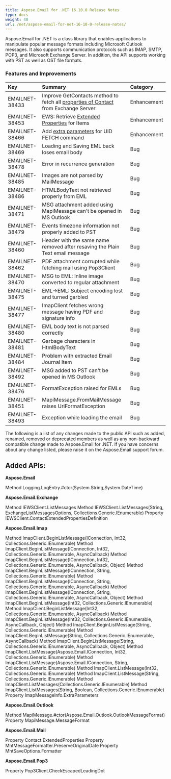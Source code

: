 ```yaml
---
title: Aspose.Email for .NET 16.10.0 Release Notes
type: docs
weight: 40
url: /net/aspose-email-for-net-16-10-0-release-notes/
---
```


Aspose.Email for .NET is a class library that enables applications to manipulate popular message formats including Microsoft Outlook messages. It also supports communication protocols such as IMAP, SMTP, POP3, and Microsoft Exchange Server. In addition, the API supports working with PST as well as OST file formats.
### **Features and Improvements**

|**Key** |**Summary** |**Category** |
| :- | :- | :- |
|EMAILNET-38433 |Improve GetContacts method to fetch all [properties of Contact](http://www.aspose.com/docs/display/emailnet/Working+with+Contacts+on+Exchange+Server#WorkingwithContactsonExchangeServer-WorkingwithExtendedPropertiesofContactsonExchangeServer) from Exchange Server |Enhancement |
|EMAILNET-38453 |EWS: Retrieve [Extended Properties](http://www.aspose.com/docs/display/emailnet/Working+with+Exchange+Mailbox+and+Messages#WorkingwithExchangeMailboxandMessages-ListingMessagesbyExtendedProperties) for Items |Enhancement |
|EMAILNET-38466 |Add [extra parameters](http://www.aspose.com/docs/display/emailnet/Working+with+Messages+from+IMAP+Server#WorkingwithMessagesfromIMAPServer-RetrievingExtraParametersasSummaryInformation) for UID FETCH command |Enhancement |
|EMAILNET-38469 |Loading and Saving EML back loses email body |Bug |
|EMAILNET-38478 |Error in recurrence generation |Bug |
|EMAILNET-38485 |Images are not parsed by MailMessage |Bug |
|EMAILNET-38486 |HTMLBodyText not retrieved properly from EML |Bug |
|EMAILNET-38471 |MSG attachment added using MapiMessage can't be opened in MS Outlook |Bug |
|EMAILNET-38479 |Events timezone information not properly added to PST |Bug |
|EMAILNET-38460 |Header with the same name removed after resaving the Plain Text email message |Bug |
|EMAILNET-38462 |PDF attachment corrupted while fetching mail using Pop3Client |Bug |
|EMAILNET-38470 |MSG to EML: Inline image converted to regular attachment |Bug |
|EMAILNET-38475 |EML->EML: Subject encoding lost and turned garbled |Bug |
|EMAILNET-38477 |ImapClient fetches wrong message having PDF and signature info |Bug |
|EMAILNET-38480 |EML body text is not parsed correctly |Bug |
|EMAILNET-38481 |Garbage characters in HtmlBodyText |Bug |
|EMAILNET-38484 |Problem with extracted Email Journal Item |Bug |
|EMAILNET-38492 |MSG added to PST can't be opened in MS Outlook |Bug |
|EMAILNET-38476 |FormatException raised for EMLs |Bug |
|EMAILNET-38451 |MapiMessage.FromMailMessage raises UriFormatException |Bug |
|EMAILNET-38493 |Exception while loading the email |Bug |

The following is a list of any changes made to the public API such as added, renamed, removed or deprecated members as well as any non-backward compatible change made to Aspose.Email for .NET. If you have concerns about any change listed, please raise it on the Aspose.Email support forum.
## **Added APIs:**
**Aspose.Email**

Method Logging.LogEntry.#ctor(System.String,System.DateTime)

**Aspose.Email.Exchange**

Method IEWSClient.ListMessages
Method IEWSClient.ListMessages(String, ExchangeListMessagesOptions, Collections.Generic.IEnumerable<String>)
Property IEWSClient.ContactExtendedPropertiesDefinition

**Aspose.Email.Imap**

Method ImapClient.BeginListMessage(IConnection, Int32, Collections.Generic.IEnumerable<String>)
Method ImapClient.BeginListMessage(IConnection, Int32, Collections.Generic.IEnumerable<String>, AsyncCallback)
Method ImapClient.BeginListMessage(IConnection, Int32, Collections.Generic.IEnumerable<String>, AsyncCallback, Object)
Method ImapClient.BeginListMessage(IConnection, String, Collections.Generic.IEnumerable<String>)
Method ImapClient.BeginListMessage(IConnection, String, Collections.Generic.IEnumerable<String>, AsyncCallback)
Method ImapClient.BeginListMessage(IConnection, String, Collections.Generic.IEnumerable<String>, AsyncCallback, Object)
Method ImapClient.BeginListMessage(Int32, Collections.Generic.IEnumerable<String>)
Method ImapClient.BeginListMessage(Int32, Collections.Generic.IEnumerable<String>, AsyncCallback)
Method ImapClient.BeginListMessage(Int32, Collections.Generic.IEnumerable<String>, AsyncCallback, Object)
Method ImapClient.BeginListMessage(String, Collections.Generic.IEnumerable<String>)
Method ImapClient.BeginListMessage(String, Collections.Generic.IEnumerable<String>, AsyncCallback)
Method ImapClient.BeginListMessage(String, Collections.Generic.IEnumerable<String>, AsyncCallback, Object)
Method ImapClient.ListMessage(Aspose.Email.IConnection, Int32, Collections.Generic.IEnumerable<String>)
Method ImapClient.ListMessage(Aspose.Email.IConnection, String, Collections.Generic.IEnumerable<String>)
Method ImapClient.ListMessage(Int32, Collections.Generic.IEnumerable<String>)
Method ImapClient.ListMessage(String, Collections.Generic.IEnumerable<String>)
Method ImapClient.ListMessages(Collections.Generic.IEnumerable<String>)
Method ImapClient.ListMessages(String, Boolean, Collections.Generic.IEnumerable<String>)
Property ImapMessageInfo.ExtraParameters

**Aspose.Email.Outlook**

Method MapiMessage.#ctor(Aspose.Email.Outlook.OutlookMessageFormat)
Property MapiMessage.MessageFormat

**Aspose.Email.Mail**

Property Contact.ExtendedProperties
Property MhtMessageFormatter.PreserveOriginalDate
Property MhtSaveOptions.Formatter

**Aspose.Email.Pop3**

Property Pop3Client.CheckEscapedLeadingDot
